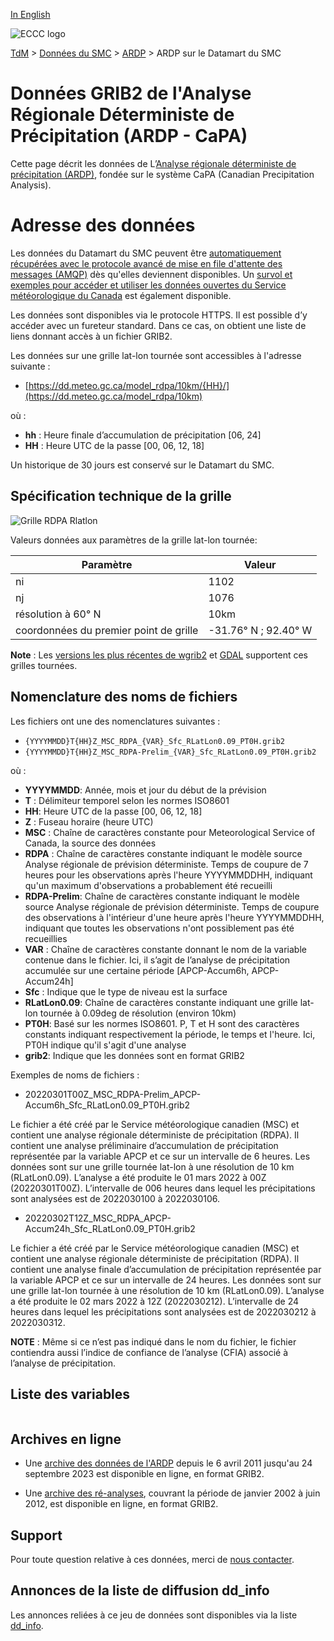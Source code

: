 [In English](readme_rdpa-datamart_en.md)

![ECCC logo](../../img_eccc-logo.png)

[TdM](../../readme_fr.md) > [Données du SMC](../readme_fr.md) > [ARDP](readme_rdpa_fr.md) > ARDP sur le Datamart du SMC

# Données GRIB2 de l'Analyse Régionale Déterministe de Précipitation (ARDP - CaPA)

Cette page décrit les données de L’[Analyse régionale déterministe de précipitation (ARDP)](readme_rdpa_fr.md), fondée sur le système CaPA (Canadian Precipitation Analysis).

# Adresse des données

Les données du Datamart du SMC peuvent être [automatiquement récupérées avec le protocole avancé de mise en file d'attente des messages (AMQP)](../../msc-datamart/amqp_fr.md) dès qu'elles deviennent disponibles. Un [survol et exemples pour accéder et utiliser les données ouvertes du Service météorologique du Canada](../../usage/readme_fr.md) est également disponible.

Les données sont disponibles via le protocole HTTPS. Il est possible d’y accéder avec un fureteur standard. Dans ce cas, on obtient une liste de liens donnant accès à un fichier GRIB2.

Les données sur une grille lat-lon tournée sont accessibles à l'adresse suivante :

* [https://dd.meteo.gc.ca/model_rdpa/10km/{HH}/](https://dd.meteo.gc.ca/model_rdpa/10km)

où :

* __hh__ : Heure finale d’accumulation de précipitation [06, 24]
* __HH__ : Heure UTC de la passe [00, 06, 12, 18]

Un historique de 30 jours est conservé sur le Datamart du SMC.

## Spécification technique de la grille

![Grille RDPA Rlatlon](https://collaboration.cmc.ec.gc.ca/cmc/cmos/public_doc/msc-data/nwp_rdpa/grille_rdpa_rlatlon.png)

Valeurs données aux paramètres de la grille lat-lon tournée:

| Paramètre | Valeur |
| ------ | ------ |
| ni | 1102 |
| nj | 1076 | 
| résolution à 60° N | 10km |
| coordonnées du premier point de grille | -31.76° N ; 92.40° W |

__Note__ : Les [versions les plus récentes de wgrib2](https://www.cpc.ncep.noaa.gov/products/wesley/wgrib2/update_2.0.8.html) et [GDAL](https://gdal.org/) supportent ces grilles tournées.

## Nomenclature des noms de fichiers 

Les fichiers ont une des nomenclatures suivantes :

* `{YYYYMMDD}T{HH}Z_MSC_RDPA_{VAR}_Sfc_RLatLon0.09_PT0H.grib2`
* `{YYYYMMDD}T{HH}Z_MSC_RDPA-Prelim_{VAR}_Sfc_RLatLon0.09_PT0H.grib2`

où :

* __YYYYMMDD__: Année, mois et jour du début de la prévision 
* __T__ : Délimiteur temporel selon les normes ISO8601
* __HH__: Heure UTC de la passe [00, 06, 12, 18]
* __Z__ : Fuseau horaire (heure UTC)
* __MSC__ : Chaîne de caractères constante pour Meteorological Service of Canada, la source des données
* __RDPA__ : Chaîne de caractères constante indiquant le modèle source Analyse régionale de prévision déterministe. Temps de coupure de 7 heures pour les observations après l'heure YYYYMMDDHH, indiquant qu'un maximum d'observations a probablement été recueilli
* __RDPA-Prelim__: Chaîne de caractères constante indiquant le modèle source Analyse régionale de prévision déterministe. Temps de coupure des observations à l'intérieur d'une heure après l'heure YYYYMMDDHH, indiquant que toutes les observations n'ont possiblement pas été recueillies
* __VAR__ : Chaîne de caractères constante donnant le nom de la variable contenue dans le fichier. Ici, il s’agit de l’analyse de précipitation accumulée sur une certaine période [APCP-Accum6h, APCP-Accum24h]
* __Sfc__ : Indique que le type de niveau est la surface
* __RLatLon0.09__: Chaîne de caractères constante indiquant une grille lat-lon tournée à 0.09deg de résolution (environ 10km)
* __PT0H__: Basé sur les normes ISO8601. P, T et H sont des caractères constants indiquant respectivement la période, le temps et l'heure. Ici, PT0H indique qu'il s'agit d'une analyse
* __grib2__:  Indique que les données sont en format GRIB2

Exemples de noms de fichiers :

* 20220301T00Z_MSC_RDPA-Prelim_APCP-Accum6h_Sfc_RLatLon0.09_PT0H.grib2

Le fichier a été créé par le Service météorologique canadien (MSC) et contient une analyse régionale déterministe de précipitation (RDPA). Il contient une analyse préliminaire d’accumulation de précipitation représentée par la variable APCP et ce sur un intervalle de 6 heures. Les données sont sur une grille tournée lat-lon à une résolution de 10 km (RLatLon0.09). L’analyse a été produite le 01 mars 2022 à 00Z (20220301T00Z). L’intervalle de 006 heures dans lequel les précipitations sont analysées est de 2022030100 à 2022030106.

* 20220302T12Z_MSC_RDPA_APCP-Accum24h_Sfc_RLatLon0.09_PT0H.grib2

Le fichier a été créé par le Service météorologique canadien (MSC) et contient une analyse régionale déterministe de précipitation (RDPA). Il contient une analyse finale d’accumulation de précipitation représentée par la variable APCP et ce sur un intervalle de 24 heures. Les données sont sur une grille lat-lon tournée à une résolution de 10 km (RLatLon0.09). L’analyse a été produite le 02 mars 2022 à 12Z (2022030212). L’intervalle de 24 heures dans lequel les précipitations sont analysées est de 2022030212 à 2022030312.

__NOTE__ : Même si ce n’est pas indiqué dans le nom du fichier, le fichier contiendra aussi l’indice de confiance de l’analyse (CFIA) associé à l’analyse de précipitation.

## Liste des variables

<table id="csv-table" class="display"></table>

<link href="https://cdn.jsdelivr.net/npm/simple-datatables@latest/dist/style.css" rel="stylesheet" type="text/css">
<script src="https://cdn.jsdelivr.net/npm/simple-datatables@latest"></script>
<script src="../../../js/variables_datatable.js" type="text/javascript"></script>
<script>
  loadTable("csv-table", "../../../assets/csv/RDPA_Variables-List_fr.csv");
</script>

## Archives en ligne

* Une [archive des données de l'ARDP](https://collaboration.cmc.ec.gc.ca/science/outgoing/capa.grib/) depuis le 6 avril 2011 jusqu'au 24 septembre 2023 est disponible en ligne, en format GRIB2.

* Une [archive des ré-analyses](https://collaboration.cmc.ec.gc.ca/science/outgoing/capa.grib/hindcast/), couvrant la période de janvier 2002 à juin 2012, est disponible en ligne, en format GRIB2.

## Support

Pour toute question relative à ces données, merci de [nous contacter](https://meteo.gc.ca/mainmenu/contact_us_f.html).

## Annonces de la liste de diffusion dd_info 

Les annonces reliées à ce jeu de données sont disponibles via la liste [dd_info](https://comm.collab.science.gc.ca/mailman3/postorius/lists/dd_info/).
